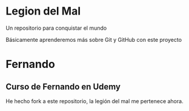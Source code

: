 # Legion del Mal
Un repositorio para conquistar el mundo

Básicamente aprenderemos más sobre Git y GitHub con este proyecto


# Fernando


## Curso de Fernando en Udemy
He hecho fork a este repositorio, la legión del mal me pertenece ahora. 
